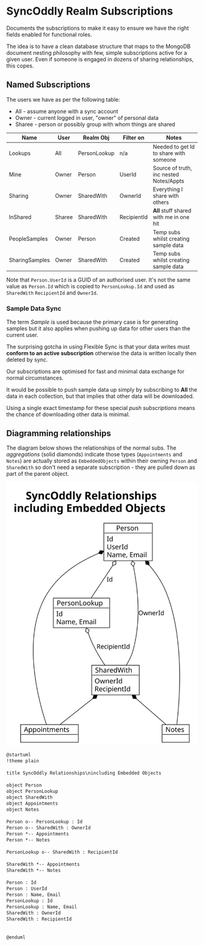 # SyncOddly Realm Subscriptions
Documents the subscriptions to make it easy to ensure we have the right fields enabled for functional roles.

The idea is to have a clean database structure that maps to the MongoDB document nesting philosophy 
with few, simple subscriptions active for a given user. Even if someone is engaged in dozens of sharing relationships, this copes.

## Named Subscriptions

The users we have as per the following table:
- All - assume anyone with a sync account
- Owner - current logged in user, "owner" of personal data
- Sharee - person or possibly group with whom things are shared

| Name            | User   | Realm Obj    | Filter on   | Notes                                   |
|-----------------|--------|--------------|-------------|-----------------------------------------|
| Lookups         | All    | PersonLookup | n/a         | Needed to get Id to share with someone  |
| Mine            | Owner  | Person       | UserId      | Source of truth, inc nested Notes/Appts |
| Sharing         | Owner  | SharedWith   | OwnerId     | Everything I share with others          |
| InShared        | Sharee | SharedWith   | RecipientId | **All** stuff shared with me in one hit |
| PeopleSamples   | Owner  | Person       | Created     | Temp subs whilst creating sample data   |
| SharingSamples  | Owner  | SharedWith   | Created     | Temp subs whilst creating sample data   |


Note that `Person.UserId` is a GUID of an authorised user. It's not the same value as `Person.Id` which is copied to `PersonLookup.Id` and used as `SharedWith` `RecipientId` and `OwnerId`.

### Sample Data Sync
The term _Sample_ is used because the primary case is for generating samples but it also applies when pushing up data for other users than the current user.

The surprising gotcha in using Flexible Sync is that your data writes must **conform to an active subscription** otherwise the data is written locally then deleted by sync.

Our subscriptions are optimised for fast and minimal data exchange for normal circumstances.

It would be possible to push sample data up simply by subscribing to **All** the data in each collection, but that implies that other data will be downloaded.

Using a single exact timestamp for these special _push subscriptions_ means the chance of downloading other data is minimal.


## Diagramming relationships

The diagram below shows the relationships of the normal subs. The _aggregations_ (solid diamonds) indicate those types (`Appointments` and `Notes`) are actually stored as `EmbeddedObjects` within their owning `Person` and `SharedWith` so don't need a separate subscription - they are pulled down as part of the parent object.

![Subscription Relationships UML diagram](SubscriptionRelationships.svg)

```
@startuml
!theme plain

title SyncOddly Relationships\nincluding Embedded Objects

object Person
object PersonLookup
object SharedWith
object Appointments
object Notes

Person o-- PersonLookup : Id
Person o-- SharedWith : OwnerId
Person *-- Appointments
Person *-- Notes

PersonLookup o-- SharedWith : RecipientId

SharedWith *-- Appointments
SharedWith *-- Notes

Person : Id
Person : UserId
Person : Name, Email
PersonLookup : Id
PersonLookup : Name, Email
SharedWith : OwnerId
SharedWith : RecipientId


@enduml
```